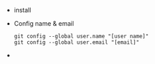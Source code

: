 - install
- Config name & email
  
  ```shell
  git config --global user.name "[user name]"
  git config --global user.email "[email]"
  ```
-